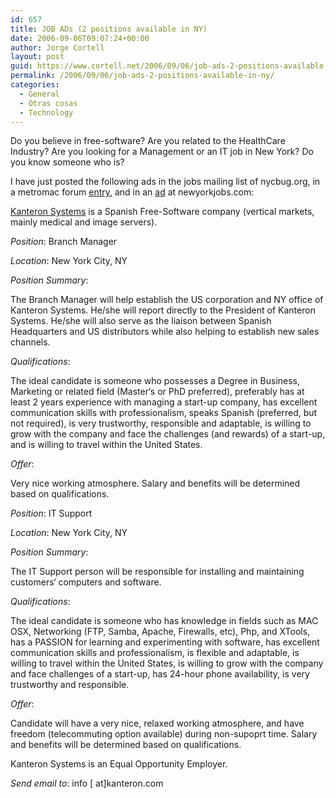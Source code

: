 ```yaml
---
id: 657
title: JOB ADs (2 positions available in NY)
date: 2006-09-06T09:07:24+00:00
author: Jorge Cortell
layout: post
guid: https://www.cortell.net/2006/09/06/job-ads-2-positions-available-in-ny/
permalink: /2006/09/06/job-ads-2-positions-available-in-ny/
categories:
  - General
  - Otras cosas
  - Technology
---
```

Do you believe in free-software? Are you related to the HealthCare Industry? Are you looking for a Management or an IT job in New York? Do you know someone who is?

I have just posted the following ads in the jobs mailing list of nycbug.org, in a metromac forum <a title="metromac forum entry job ad" target="_blank" href="https://metromac.org/forum/index.php?showtopic=2029">entry</a>, and in an <a title="Ad at Newyorkjobs" target="_blank" href="https://www.newyorkjobs.com/jobdetails.cfm?jid=202389">ad</a> at newyorkjobs.com:

<a target="_blank" title="Kanteron Systems website" href="https://www.kanteron.com/">Kanteron Systems</a> is a Spanish Free-Software company (vertical markets, mainly medical and image servers).

_Position_: Branch Manager
  
_Location_: New York City, NY

_Position Summary_:
  
The Branch Manager will help establish the US corporation and NY office of Kanteron Systems. He/she will report directly to the President of Kanteron Systems. He/she will also serve as the liaison between Spanish Headquarters and US distributors while also helping to establish new sales channels.

_Qualifications_:
  
The ideal candidate is someone who possesses a Degree in Business, Marketing or related field (Master‘s or PhD preferred), preferably has at least 2 years experience with managing a start-up company, has excellent communication skills with professionalism, speaks Spanish (preferred, but not required), is very trustworthy, responsible and adaptable, is willing to grow with the company and face the challenges (and rewards) of a start-up, and is willing to travel within the United States.

_Offer_:
  
Very nice working atmosphere. Salary and benefits will be determined based on qualifications.

_Position_: IT Support
  
_Location_: New York City, NY

_Position Summary_:
  
The IT Support person will be responsible for installing and maintaining customers‘ computers and software.

_Qualifications_:
  
The ideal candidate is someone who has knowledge in fields such as MAC OSX, Networking (FTP, Samba, Apache, Firewalls, etc), Php, and XTools, has a PASSION for learning and experimenting with software, has excellent communication skills and professionalism, is flexible and adaptable, is willing to travel within the United States, is willing to grow with the company and face challenges of a start-up, has 24-hour phone availability, is very trustworthy and responsible.

_Offer_:
  
Candidate will have a very nice, relaxed working atmosphere, and have freedom (telecommuting option available) during non-supoprt time. Salary and benefits will be determined based on qualifications.

Kanteron Systems is an Equal Opportunity Employer.
  
_Send email to_: info [ at]kanteron.com